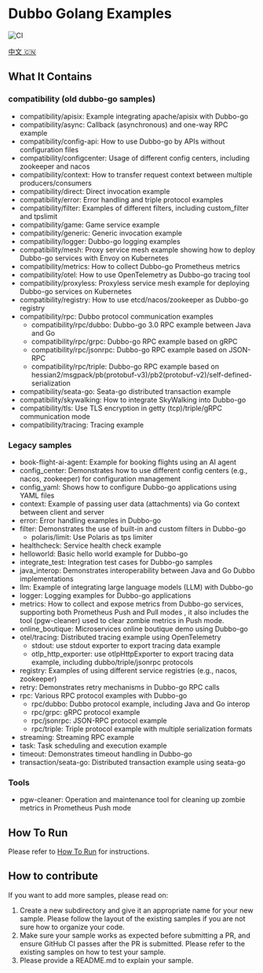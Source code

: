 # Dubbo Golang Examples

![CI](https://github.com/apache/dubbo-go-samples/workflows/CI/badge.svg)

[中文 🇨🇳](./README_CN.md)

## What It Contains

### compatibility (old dubbo-go samples)
* compatibility/apisix: Example integrating apache/apisix with Dubbo-go
* compatibility/async: Callback (asynchronous) and one-way RPC example
* compatibility/config-api: How to use Dubbo-go by APIs without configuration files
* compatibility/configcenter: Usage of different config centers, including zookeeper and nacos
* compatibility/context: How to transfer request context between multiple producers/consumers
* compatibility/direct: Direct invocation example
* compatibility/error: Error handling and triple protocol examples
* compatibility/filter: Examples of different filters, including custom_filter and tpslimit
* compatibility/game: Game service example
* compatibility/generic: Generic invocation example
* compatibility/logger: Dubbo-go logging examples
* compatibility/mesh: Proxy service mesh example showing how to deploy Dubbo-go services with Envoy on Kubernetes
* compatibility/metrics: How to collect Dubbo-go Prometheus metrics
* compatibility/otel: How to use OpenTelemetry as Dubbo-go tracing tool
* compatibility/proxyless: Proxyless service mesh example for deploying Dubbo-go services on Kubernetes
* compatibility/registry: How to use etcd/nacos/zookeeper as Dubbo-go registry
* compatibility/rpc: Dubbo protocol communication examples
  * compatibility/rpc/dubbo: Dubbo-go 3.0 RPC example between Java and Go
  * compatibility/rpc/grpc: Dubbo-go RPC example based on gRPC
  * compatibility/rpc/jsonrpc: Dubbo-go RPC example based on JSON-RPC
  * compatibility/rpc/triple: Dubbo-go RPC example based on hessian2/msgpack/pb(protobuf-v3)/pb2(protobuf-v2)/self-defined-serialization
* compatibility/seata-go: Seata-go distributed transaction example
* compatibility/skywalking: How to integrate SkyWalking into Dubbo-go
* compatibility/tls: Use TLS encryption in getty (tcp)/triple/gRPC communication mode
* compatibility/tracing: Tracing example

### Legacy samples 
* book-flight-ai-agent: Example for booking flights using an AI agent
* config_center: Demonstrates how to use different config centers (e.g., nacos, zookeeper) for configuration management
* config_yaml: Shows how to configure Dubbo-go applications using YAML files
* context: Example of passing user data (attachments) via Go context between client and server
* error: Error handling examples in Dubbo-go
* filter: Demonstrates the use of built-in and custom filters in Dubbo-go
  * polaris/limit: Use Polaris as tps limiter
* healthcheck: Service health check example
* helloworld: Basic hello world example for Dubbo-go
* integrate_test: Integration test cases for Dubbo-go samples
* java_interop: Demonstrates interoperability between Java and Go Dubbo implementations
* llm: Example of integrating large language models (LLM) with Dubbo-go
* logger: Logging examples for Dubbo-go applications
* metrics: How to collect and expose metrics from Dubbo-go services, supporting both Prometheus Push and Pull modes , it also includes the tool (pgw-cleaner) used to clear zombie metrics in Push mode.
* online_boutique: Microservices online boutique demo using Dubbo-go
* otel/tracing: Distributed tracing example using OpenTelemetry
  * stdout: use stdout exporter to export tracing data example
  * otlp_http_exporter: use otlpHttpExporter to export tracing data example, including dubbo/triple/jsonrpc protocols
* registry: Examples of using different service registries (e.g., nacos, zookeeper)
* retry: Demonstrates retry mechanisms in Dubbo-go RPC calls
* rpc: Various RPC protocol examples with Dubbo-go
  * rpc/dubbo: Dubbo protocol example, including Java and Go interop
  * rpc/grpc: gRPC protocol example
  * rpc/jsonrpc: JSON-RPC protocol example
  * rpc/triple: Triple protocol example with multiple serialization formats
* streaming: Streaming RPC example
* task: Task scheduling and execution example
* timeout: Demonstrates timeout handling in Dubbo-go
* transaction/seata-go: Distributed transaction example using seata-go

### Tools
* pgw-cleaner: Operation and maintenance tool for cleaning up zombie metrics in Prometheus Push mode


## How To Run

Please refer to [How To Run](HOWTO.md) for instructions.

## How to contribute

If you want to add more samples, please read on:
1. Create a new subdirectory and give it an appropriate name for your new sample. Please follow the layout of the existing samples if you are not sure how to organize your code.
2. Make sure your sample works as expected before submitting a PR, and ensure GitHub CI passes after the PR is submitted. Please refer to the existing samples on how to test your sample.
3. Please provide a README.md to explain your sample.
